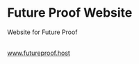 <h1>Future Proof Website</h1>
<p>Website for Future Proof<p> <br>
  <a href = "https://www.futureproof.host" target="_blank">www.futureproof.host</a>
